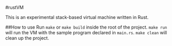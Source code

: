 #rustVM

This is an experimental stack-based virtual machine written in Rust.

##How to use
Run ```make``` or ```make build``` inside the root of the project. ```make run``` will run the VM with the sample program declared in ```main.rs```. ```make clean``` will clean up the project.
